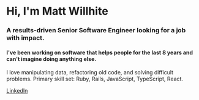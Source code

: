 # Hi, I'm Matt Willhite

### A results-driven Senior Software Engineer looking for a job with impact.

#### I've been working on software that helps people for the last 8 years and can't imagine doing anything else.

I love manipulating data, refactoring old code, and solving difficult problems. Primary skill set: Ruby, Rails, JavaScript, TypeScript, React.

<div><a href="https://www.linkedin.com/in/matthew-willhite?trk=profile-badge">LinkedIn</a></div>
